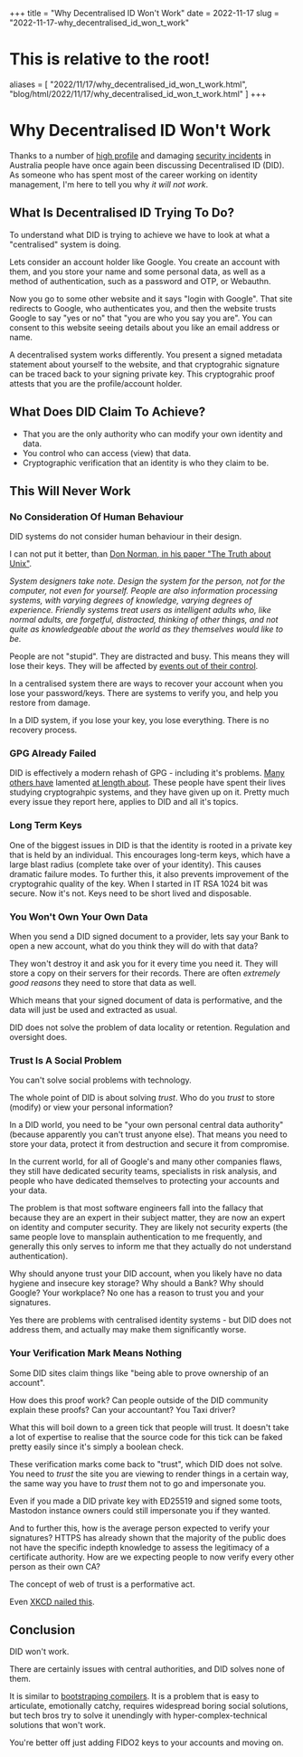 +++
title = "Why Decentralised ID Won't Work"
date = 2022-11-17
slug = "2022-11-17-why_decentralised_id_won_t_work"
# This is relative to the root!
aliases = [ "2022/11/17/why_decentralised_id_won_t_work.html", "blog/html/2022/11/17/why_decentralised_id_won_t_work.html" ]
+++
# Why Decentralised ID Won\'t Work

Thanks to a number of [high
profile](https://www.abc.net.au/news/2022-09-27/optus-data-breach-cyber-attack-hacker-ransom-sorry/101476316)
and damaging [security
incidents](https://www.abc.net.au/news/2022-11-09/medibank-data-release-dark-web-hackers/101632088)
in Australia people have once again been discussing Decentralised ID
(DID). As someone who has spent most of the career working on identity
management, I\'m here to tell you why *it will not work*.

## What Is Decentralised ID Trying To Do?

To understand what DID is trying to achieve we have to look at what a
\"centralised\" system is doing.

Lets consider an account holder like Google. You create an account with
them, and you store your name and some personal data, as well as a
method of authentication, such as a password and OTP, or Webauthn.

Now you go to some other website and it says \"login with Google\". That
site redirects to Google, who authenticates you, and then the website
trusts Google to say \"yes or no\" that \"you are who you say you are\".
You can consent to this website seeing details about you like an email
address or name.

A decentralised system works differently. You present a signed metadata
statement about yourself to the website, and that cryptograhic signature
can be traced back to your signing private key. This cryptograhic proof
attests that you are the profile/account holder.

## What Does DID Claim To Achieve?

-   That you are the only authority who can modify your own identity and
    data.
-   You control who can access (view) that data.
-   Cryptographic verification that an identity is who they claim to be.

## This Will Never Work

### No Consideration Of Human Behaviour

DID systems do not consider human behaviour in their design.

I can not put it better, than [Don Norman, in his paper \"The Truth
about
Unix\"](https://bradleymonk.com/w/images/9/91/The_truth_about_Unix_Don_Norman.pdf).

*System designers take note. Design the system for the person, not for
the computer, not even for yourself. People are also information
processing systems, with varying degrees of knowledge, varying degrees
of experience. Friendly systems treat users as intelligent adults who,
like normal adults, are forgetful, distracted, thinking of other things,
and not quite as knowledgeable about the world as they themselves would
like to be.*

People are not \"stupid\". They are distracted and busy. This means they
will lose their keys. They will be affected by [events out of their
control](https://www.abc.net.au/news/2022-02-28/qld-flood-brisbane-residents-assess-damage/100869034).

In a centralised system there are ways to recover your account when you
lose your password/keys. There are systems to verify you, and help you
restore from damage.

In a DID system, if you lose your key, you lose everything. There is no
recovery process.

### GPG Already Failed

DID is effectively a modern rehash of GPG - including it\'s problems.
[Many others
have](https://latacora.micro.blog/2019/07/16/the-pgp-problem.html)
lamented [at length
about](https://words.filippo.io/giving-up-on-long-term-pgp/). These
people have spent their lives studying cryptograhpic systems, and they
have given up on it. Pretty much every issue they report here, applies
to DID and all it\'s topics.

### Long Term Keys

One of the biggest issues in DID is that the identity is rooted in a
private key that is held by an individual. This encourages long-term
keys, which have a large blast radius (complete take over of your
identity). This causes dramatic failure modes. To further this, it also
prevents improvement of the cryptograhic quality of the key. When I
started in IT RSA 1024 bit was secure. Now it\'s not. Keys need to be
short lived and disposable.

### You Won\'t Own Your Own Data

When you send a DID signed document to a provider, lets say your Bank to
open a new account, what do you think they will do with that data?

They won\'t destroy it and ask you for it every time you need it. They
will store a copy on their servers for their records. There are often
*extremely good reasons* they need to store that data as well.

Which means that your signed document of data is performative, and the
data will just be used and extracted as usual.

DID does not solve the problem of data locality or retention. Regulation
and oversight does.

### Trust Is A Social Problem

You can\'t solve social problems with technology.

The whole point of DID is about solving *trust*. Who do you *trust* to
store (modify) or view your personal information?

In a DID world, you need to be \"your own personal central data
authority\" (because apparently you can\'t trust anyone else). That
means you need to store your data, protect it from destruction and
secure it from compromise.

In the current world, for all of Google\'s and many other companies
flaws, they still have dedicated security teams, specialists in risk
analysis, and people who have dedicated themselves to protecting your
accounts and your data.

The problem is that most software engineers fall into the fallacy that
because they are an expert in their subject matter, they are now an
expert on identity and computer security. They are likely not security
experts (the same people love to mansplain authentication to me
frequently, and generally this only serves to inform me that they
actually do not understand authentication).

Why should anyone trust your DID account, when you likely have no data
hygiene and insecure key storage? Why should a Bank? Why should Google?
Your workplace? No one has a reason to trust you and your signatures.

Yes there are problems with centralised identity systems - but DID does
not address them, and actually may make them significantly worse.

### Your Verification Mark Means Nothing

Some DID sites claim things like \"being able to prove ownership of an
account\".

How does this proof work? Can people outside of the DID community
explain these proofs? Can your accountant? You Taxi driver?

What this will boil down to a green tick that people will trust. It
doesn\'t take a lot of expertise to realise that the source code for
this tick can be faked pretty easily since it\'s simply a boolean check.

These verification marks come back to \"trust\", which DID does not
solve. You need to *trust* the site you are viewing to render things in
a certain way, the same way you have to *trust* them not to go and
impersonate you.

Even if you made a DID private key with ED25519 and signed some toots,
Mastodon instance owners could still impersonate you if they wanted.

And to further this, how is the average person expected to verify your
signatures? HTTPS has already shown that the majority of the public does
not have the specific indepth knowledge to assess the legitimacy of a
certificate authority. How are we expecting people to now verify every
other person as their own CA?

The concept of web of trust is a performative act.

Even [XKCD nailed this](https://xkcd.com/1181/).

## Conclusion

DID won\'t work.

There are certainly issues with central authorities, and DID solves none
of them.

It is similar to [bootstraping
compilers](/blog/html/2021/05/12/compiler_bootstrapping_can_we_trust_rust.html).
It is a problem that is easy to articulate, emotionally catchy, requires
widespread boring social solutions, but tech bros try to solve it
unendingly with hyper-complex-technical solutions that won\'t work.

You\'re better off just adding FIDO2 keys to your accounts and moving
on.


